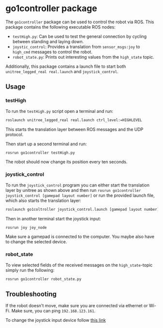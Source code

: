 # go1controller package
The `go1controller` package can be used to control the robot via ROS.
This package contains the following executable ROS nodes:
+ `testHigh.py`: Can be used to test the general connection by cycling between standing and laying down.
+ `joystic_control`: Provides a translation from `sensor_msgs:joy` to `high_cmd` messages to control the robot.
+ `robot_state.py`: Prints out interesting values from the `high_state` topic.

Additionally, this package contains a launch file to start both `unitree_legged_real real.launch` and `joystick_control`. 

## Usage

### testHigh
To run the `testHigh.py` script open a terminal and run:
```bash 
roslaunch unitree_legged_real real.launch ctrl_level:=HIGHLEVEL
```
This starts the translation layer between ROS messages and the UDP protocol.

Then start up a second terminal and run:
```bash
rosrun go1controller testHigh.py
```
The robot should now change its position every ten seconds.

### joystick_control
To run the `joystick_control` program you can either start the translation layer by unitree as shown above 
and then run `rosrun go1controller joystick_control [gamepad layout number]`
or run the provided launch file, which also starts the translation layer:
```bash
roslaunch go1coltroller joystick_control.launch [gamepad layout number]
```

Then in another terminal start the joystick input:
```bash
rosrun joy joy_node
```
Make sure a gamepad is connected to the computer. You maybe also have to change the selected device.

### robot_state
To view selected fields of the received messages on the `high_state`-topic simply run the following:
```bash
rosrun go1controller robot_state.py
```


## Troubleshooting
If the robot doesn't move, make sure you are connected via ethernet or Wi-Fi.
Make sure, you can ping `192.168.123.161`.

To change the joystick input device follow [this link](http://wiki.ros.org/joy/Tutorials/ConfiguringALinuxJoystick)
